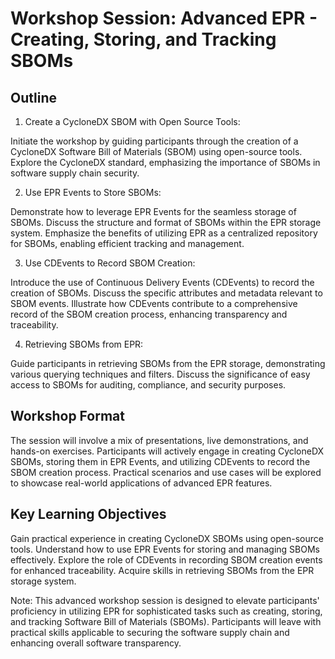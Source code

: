 # Workshop Session: Advanced EPR - Creating, Storing, and Tracking SBOMs

## Outline

1. Create a CycloneDX SBOM with Open Source Tools:

Initiate the workshop by guiding participants through the creation of a
CycloneDX Software Bill of Materials (SBOM) using open-source tools. Explore the
CycloneDX standard, emphasizing the importance of SBOMs in software supply chain
security.

2. Use EPR Events to Store SBOMs:

Demonstrate how to leverage EPR Events for the seamless storage of SBOMs.
Discuss the structure and format of SBOMs within the EPR storage system.
Emphasize the benefits of utilizing EPR as a centralized repository for SBOMs,
enabling efficient tracking and management.

3. Use CDEvents to Record SBOM Creation:

Introduce the use of Continuous Delivery Events (CDEvents) to record the
creation of SBOMs. Discuss the specific attributes and metadata relevant to SBOM
events. Illustrate how CDEvents contribute to a comprehensive record of the SBOM
creation process, enhancing transparency and traceability.

4. Retrieving SBOMs from EPR:

Guide participants in retrieving SBOMs from the EPR storage, demonstrating
various querying techniques and filters. Discuss the significance of easy access
to SBOMs for auditing, compliance, and security purposes.

## Workshop Format

The session will involve a mix of presentations, live demonstrations, and
hands-on exercises. Participants will actively engage in creating CycloneDX
SBOMs, storing them in EPR Events, and utilizing CDEvents to record the SBOM
creation process. Practical scenarios and use cases will be explored to showcase
real-world applications of advanced EPR features.

## Key Learning Objectives

Gain practical experience in creating CycloneDX SBOMs using open-source tools.
Understand how to use EPR Events for storing and managing SBOMs effectively.
Explore the role of CDEvents in recording SBOM creation events for enhanced
traceability. Acquire skills in retrieving SBOMs from the EPR storage system.

Note: This advanced workshop session is designed to elevate participants'
proficiency in utilizing EPR for sophisticated tasks such as creating, storing,
and tracking Software Bill of Materials (SBOMs). Participants will leave with
practical skills applicable to securing the software supply chain and enhancing
overall software transparency.
